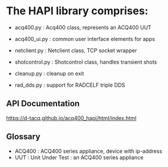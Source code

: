 # The HAPI library comprises:
* acq400.py : Acq400 class, represents an ACQ400 UUT
* acq400_ui.py : common user interface elements for apps
* netclient.py : Netclient class, TCP socket wrapper
* shotcontrol.py : Shotcontrol class, handles transient shots

* cleanup.py : cleanup on exit
* rad_dds.py : support for RADCELF triple DDS

## API Documentation
https://d-tacq.github.io/acq400_hapi/html/index.html


## Glossary

* ACQ400 : ACQ400 series appliance, device with ip-address
* UUT : Unit Under Test : an ACQ400 series appliance
